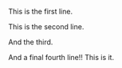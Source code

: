 This is the first line.

This is the second line.

And the third.

And a final fourth line!! This is it. 
